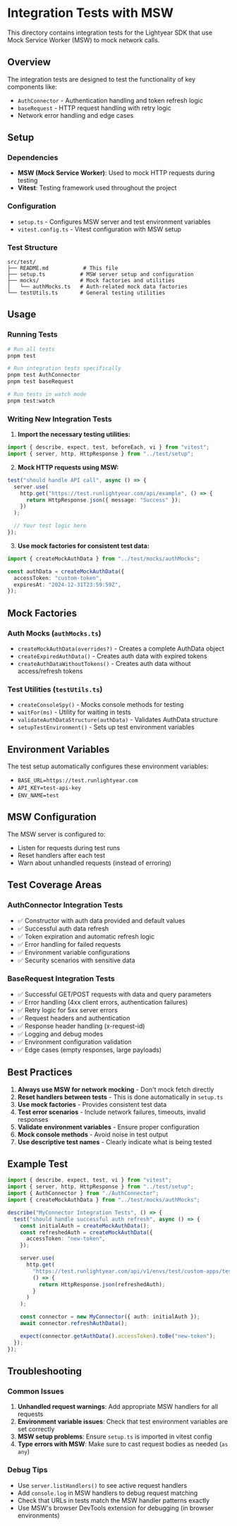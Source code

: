# Integration Tests with MSW

This directory contains integration tests for the Lightyear SDK that use Mock Service Worker (MSW) to mock network calls.

## Overview

The integration tests are designed to test the functionality of key components like:

- `AuthConnector` - Authentication handling and token refresh logic
- `baseRequest` - HTTP request handling with retry logic
- Network error handling and edge cases

## Setup

### Dependencies

- **MSW (Mock Service Worker)**: Used to mock HTTP requests during testing
- **Vitest**: Testing framework used throughout the project

### Configuration

- `setup.ts` - Configures MSW server and test environment variables
- `vitest.config.ts` - Vitest configuration with MSW setup

### Test Structure

```
src/test/
├── README.md           # This file
├── setup.ts           # MSW server setup and configuration
├── mocks/             # Mock factories and utilities
│   └── authMocks.ts   # Auth-related mock data factories
└── testUtils.ts       # General testing utilities
```

## Usage

### Running Tests

```bash
# Run all tests
pnpm test

# Run integration tests specifically
pnpm test AuthConnector
pnpm test baseRequest

# Run tests in watch mode
pnpm test:watch
```

### Writing New Integration Tests

1. **Import the necessary testing utilities:**

```typescript
import { describe, expect, test, beforeEach, vi } from "vitest";
import { server, http, HttpResponse } from "../test/setup";
```

2. **Mock HTTP requests using MSW:**

```typescript
test("should handle API call", async () => {
  server.use(
    http.get("https://test.runlightyear.com/api/example", () => {
      return HttpResponse.json({ message: "Success" });
    })
  );

  // Your test logic here
});
```

3. **Use mock factories for consistent test data:**

```typescript
import { createMockAuthData } from "../test/mocks/authMocks";

const authData = createMockAuthData({
  accessToken: "custom-token",
  expiresAt: "2024-12-31T23:59:59Z",
});
```

## Mock Factories

### Auth Mocks (`authMocks.ts`)

- `createMockAuthData(overrides?)` - Creates a complete AuthData object
- `createExpiredAuthData()` - Creates auth data with expired tokens
- `createAuthDataWithoutTokens()` - Creates auth data without access/refresh tokens

### Test Utilities (`testUtils.ts`)

- `createConsoleSpy()` - Mocks console methods for testing
- `waitFor(ms)` - Utility for waiting in tests
- `validateAuthDataStructure(authData)` - Validates AuthData structure
- `setupTestEnvironment()` - Sets up test environment variables

## Environment Variables

The test setup automatically configures these environment variables:

- `BASE_URL=https://test.runlightyear.com`
- `API_KEY=test-api-key`
- `ENV_NAME=test`

## MSW Configuration

The MSW server is configured to:

- Listen for requests during test runs
- Reset handlers after each test
- Warn about unhandled requests (instead of erroring)

## Test Coverage Areas

### AuthConnector Integration Tests

- ✅ Constructor with auth data provided and default values
- ✅ Successful auth data refresh
- ✅ Token expiration and automatic refresh logic
- ✅ Error handling for failed requests
- ✅ Environment variable configurations
- ✅ Security scenarios with sensitive data

### BaseRequest Integration Tests

- ✅ Successful GET/POST requests with data and query parameters
- ✅ Error handling (4xx client errors, authentication failures)
- ✅ Retry logic for 5xx server errors
- ✅ Request headers and authentication
- ✅ Response header handling (x-request-id)
- ✅ Logging and debug modes
- ✅ Environment configuration validation
- ✅ Edge cases (empty responses, large payloads)

## Best Practices

1. **Always use MSW for network mocking** - Don't mock fetch directly
2. **Reset handlers between tests** - This is done automatically in `setup.ts`
3. **Use mock factories** - Provides consistent test data
4. **Test error scenarios** - Include network failures, timeouts, invalid responses
5. **Validate environment variables** - Ensure proper configuration
6. **Mock console methods** - Avoid noise in test output
7. **Use descriptive test names** - Clearly indicate what is being tested

## Example Test

```typescript
import { describe, expect, test, vi } from "vitest";
import { server, http, HttpResponse } from "../test/setup";
import { AuthConnector } from "./AuthConnector";
import { createMockAuthData } from "../test/mocks/authMocks";

describe("MyConnector Integration Tests", () => {
  test("should handle successful auth refresh", async () => {
    const initialAuth = createMockAuthData();
    const refreshedAuth = createMockAuthData({
      accessToken: "new-token",
    });

    server.use(
      http.get(
        "https://test.runlightyear.com/api/v1/envs/test/custom-apps/test-custom-app/auths/test-auth/data",
        () => {
          return HttpResponse.json(refreshedAuth);
        }
      )
    );

    const connector = new MyConnector({ auth: initialAuth });
    await connector.refreshAuthData();

    expect(connector.getAuthData().accessToken).toBe("new-token");
  });
});
```

## Troubleshooting

### Common Issues

1. **Unhandled request warnings**: Add appropriate MSW handlers for all requests
2. **Environment variable issues**: Check that test environment variables are set correctly
3. **MSW setup problems**: Ensure `setup.ts` is imported in vitest config
4. **Type errors with MSW**: Make sure to cast request bodies as needed (`as any`)

### Debug Tips

- Use `server.listHandlers()` to see active request handlers
- Add `console.log` in MSW handlers to debug request matching
- Check that URLs in tests match the MSW handler patterns exactly
- Use MSW's browser DevTools extension for debugging (in browser environments)

